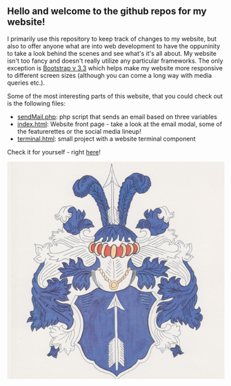 ## Hello and welcome to the github repos for my website! 

I primarily use this repository to keep track of changes to my website, but also to offer anyone what are into web development to have the oppuninity to take a look behind the scenes and see what's it's all about. My website isn't too fancy and doesn't really utilize any particular frameworks. The only exception is [Bootstrap v 3.3](https://getbootstrap.com/docs/3.3/) which helps make my website more responsive to different screen sizes (although you can come a long way with media queries etc.).

Some of the most interesting parts of this website, that you could check out is the following files:
* [sendMail.php](https://github.com/andSubmarine/Blanke.one/blob/master/sendMail.php): php script that sends an email based on three variables 
* [index.html](https://github.com/andSubmarine/Blanke.one/blob/master/index.html): Website front page - take a look at the email modal, some of the featurerettes or the social media lineup!
* [terminal.html](https://github.com/andSubmarine/Blanke.one/blob/master/projects/terminal.html): small project with a website terminal component

Check it for yourself - right [here](https://blanke.one/index.html)!

![Blanke favicon](https://github.com/andSubmarine/Blanke.one/blob/master/images/blankeicon.png)
